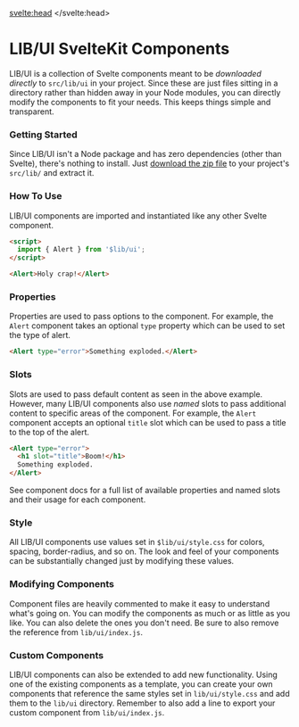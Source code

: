 <script>
  import HeadsUp from '$lib/components/HeadsUp.svelte';
  import Footer from './Footer.svelte';
</script>

<svelte:head>
	<title>LIB/UI SvelteKit Components</title>
</svelte:head>

# LIB/UI SvelteKit Components
LIB/UI is a collection of Svelte components meant to be <em>downloaded directly</em> to `src/lib/ui` in your project.
Since these are just files sitting in a directory rather than hidden away in your Node modules, you can directly modify
the components to fit your needs. This keeps things simple and transparent.

### Getting Started
Since LIB/UI isn't a Node package and has zero dependencies (other than Svelte), there's nothing to install. Just
[download the zip file](https://libui.codepilot.com/latest.zip) to your project's `src/lib/` and extract it.

### How To Use
LIB/UI components are imported and instantiated like any other Svelte component.

```html
<script>
  import { Alert } from '$lib/ui';
</script>

<Alert>Holy crap!</Alert>
```

### Properties
Properties are used to pass options to the component. For example, the `Alert` component takes an optional `type`
property which can be used to set the type of alert.

```html
<Alert type="error">Something exploded.</Alert>
```

### Slots
Slots are used to pass default content as seen in the above example. However, many LIB/UI components also use
<em>named</em> slots to pass additional content to specific areas of the component. For example, the `Alert` component
accepts an optional `title` slot which can be used to pass a title to the top of the alert.

```html
<Alert type="error">
  <h1 slot="title">Boom!</h1>
  Something exploded.
</Alert>
```

<HeadsUp>
  See component docs for a full list of available properties and named slots and their usage for each component.
</HeadsUp>

### Style
All LIB/UI components use values set in `$lib/ui/style.css` for colors, spacing, border-radius, and so on. The look and
feel of your components can be substantially changed just by modifying these values.

### Modifying Components
Component files are heavily commented to make it easy to understand what's going on. You can modify the components as
much or as little as you like. You can also delete the ones you don't need. Be sure to also remove the reference from
`lib/ui/index.js`.

### Custom Components
LIB/UI components can also be extended to add new functionality. Using one of the existing components as a
template, you can create your own components that reference the same styles set in `lib/ui/style.css` and add them to 
the `lib/ui` directory. Remember to also add a line to export your custom component from `lib/ui/index.js`. 

<Footer />